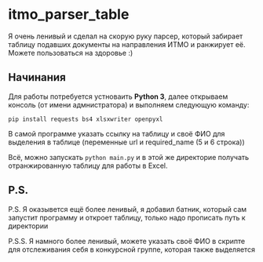 # itmo_parser_table

Я очень ленивый и сделал на скорую руку парсер, который забирает таблицу подавших документы на направления ИТМО и ранжирует её. Можете пользоваться на здоровье :)

## Начинания

Для работы потребуется устноваить **Python 3**, далее открываем консоль (от имени адмнистратора) и выполняем следующую команду:

``
pip install requests bs4 xlsxwriter openpyxl
``

В самой программе указать ссылку на таблицу и своё ФИО для выделения в таблице (переменные url и required_name (5 и 6 строка))

Всё, можно запускать ``python main.py`` и в этой же директорие получать отранжированную таблицу для работы в Excel.

## P.S.

P.S. Я оказывется ещё более ленивый, я добавил батник, который сам запустит программу и откроет таблицу, только надо прописать путь к директории

P.S.S. Я намного более ленивый, можете указать своё ФИО в скрипте для отслеживания себя в конкурсной группе, которая также выделяется
